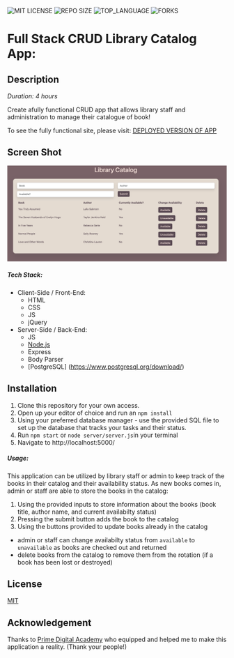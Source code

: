 ![MIT LICENSE](https://img.shields.io/github/license/scottbromander/the_marketplace.svg?style=flat-square)
![REPO SIZE](https://img.shields.io/github/repo-size/scottbromander/the_marketplace.svg?style=flat-square)
![TOP_LANGUAGE](https://img.shields.io/github/languages/top/scottbromander/the_marketplace.svg?style=flat-square)
![FORKS](https://img.shields.io/github/forks/scottbromander/the_marketplace.svg?style=social)

# Full Stack CRUD Library Catalog App:


## Description

_Duration: 4 hours_

Create afully functional CRUD app that allows library staff and administration to manage their catalogue of book!

To see the fully functional site, please visit: [DEPLOYED VERSION OF APP](www.heroku.com)

## Screen Shot

![](catalog.png)


##### Tech Stack:

* Client-Side / Front-End:
  * HTML
  * CSS
  * JS
  * jQuery
* Server-Side / Back-End:
  * JS
  * [Node.js](https://nodejs.org/en/)
  * Express
  * Body Parser
  * [PostgreSQL] (https://www.postgresql.org/download/)


## Installation

1. Clone this repository for your own access.
2. Open up your editor of choice and run an `npm install`
3. Using your preferred database manager - use the provided SQL file to set up the database that tracks your tasks and their status. 
4. Run `npm start` or `node server/server.js`in your terminal
5. Navigate to http://localhost:5000/


##### Usage:

This application can be utilized by library staff or admin to keep track of the books in their catalog and their availability status. As new books comes in, admin or staff are able to store the books in the catalog: 

1. Using the provided inputs to store information about the books (book title, author name, and current availabilty status)
2. Pressing the submit button adds the book to the catalog
3. Using the buttons provided to update books already in the catalog 
  - admin or staff can change availabilty status from `available` to `unavailable` as books are checked out and returned
  - delete books from the catalog to remove them from the rotation (if a book has been lost or destroyed)


## License
[MIT](https://choosealicense.com/licenses/mit/)


## Acknowledgement
Thanks to [Prime Digital Academy](www.primeacademy.io) who equipped and helped me to make this application a reality. (Thank your people!)
